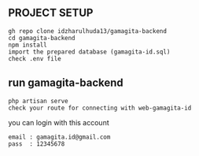 ## PROJECT SETUP
```
gh repo clone idzharulhuda13/gamagita-backend
cd gamagita-backend
npm install
import the prepared database (gamagita-id.sql)
check .env file
```
## run gamagita-backend
```
php artisan serve
check your route for connecting with web-gamagita-id
```
you can login with this account
```
email : gamagita.id@gmail.com
pass  : 12345678
```
